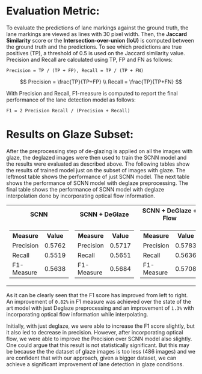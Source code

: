 # Evaluation Metric:
To evaluate the predictions of lane markings against the ground truth, the lane markings are viewed as lines with 30 pixel width. Then, the **Jaccard Similarity** score or the **Intersection-over-union (IoU)** is computed between the ground truth and the predictions. To see which predictions are true positives (TP), a threshold of 0.5 is used on the Jaccard similarity value. Precision and Recall are calculated using TP, FP and FN as follows:

```
Precision = TP / (TP + FP), Recall = TP / (TP + FN)
```

$$
Precision = \frac{TP}{TP+FP} \\
Recall = \frac{TP}{TP+FN}
$$

With Precision and Recall, F1-measure is computed to report the final performance of the lane detection model as follows:
```
F1 = 2 Precision Recall / (Precision + Recall)
```
# Results on Glaze Subset:
After the preprocessing step of de-glazing is applied on all the images with glaze, the deglazed images were then used to train the SCNN model and the results were evaluated as described above. The following tables show the results of trained model just on the subset of images with glaze. The leftmost table shows the performance of just SCNN model. The next table shows the performance of SCNN model with deglaze preprocessing. The final table shows the performance of SCNN model with deglaze interpolation done by incorporating optical flow information.

<table align="center">
<tr><th>SCNN</th><th>SCNN + DeGlaze</th><th>SCNN + DeGlaze + Flow</th></tr>
<tr>
<td>
<table>
<tr><th>Measure</th><th>Value</th></tr>
<tr><td>Precision</td><td>0.5762</td></tr>
<tr><td>Recall</td><td>0.5519</td></tr>
<tr><td>F1-Measure</td><td>0.5638</td></tr>
</table>
</td><td>
<table>
<tr><th>Measure</th><th>Value</th></tr>
<tr><td>Precision</td><td>0.5717</td></tr>
<tr><td>Recall</td><td>0.5651</td></tr>
<tr><td>F1-Measure</td><td>0.5684</td></tr>
</table>
</td><td>
<table>
<tr><th>Measure</th><th>Value</th></tr>
<tr><td>Precision</td><td>0.5783</td></tr>
<tr><td>Recall</td><td>0.5636</td></tr>
<tr><td>F1-Measure</td><td>0.5708</td></tr>
</table>
</td>
</tr>
</table>

As it can be clearly seen that the F1 score has improved from left to right. An improvement of `0.82%` in F1 measure was achieved over the state of the art model with just Deglaze preprocessing and an improvement of `1.3%` with incorporating optical flow information while interpolating.

Initially, with just deglaze, we were able to increase the F1 score slightly, but it also led to decrease in precision. However, after incorporating optical flow, we were able to improve the Precision over SCNN model also slightly. One could argue that this result is not statistically significant. But this may be because the the dataset of glaze images is too less (486 images) and we are confident that with our approach, given a bigger dataset, we can achieve a significant improvement of lane detection in glaze conditions.